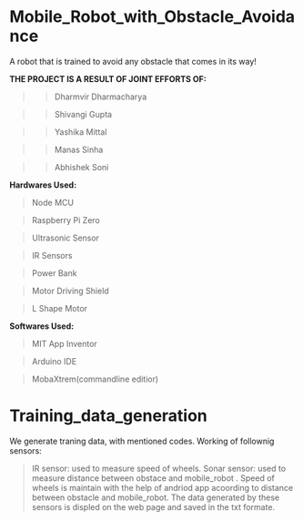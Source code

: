 # Mobile_Robot_with_Obstacle_Avoidance
A robot that is trained to avoid any obstacle that comes in its way!

**THE PROJECT IS A RESULT OF JOINT EFFORTS OF:**
>>Dharmvir Dharmacharya

>>Shivangi Gupta

>>Yashika Mittal

>>Manas Sinha

>>Abhishek Soni


**Hardwares Used:**

> Node MCU

> Raspberry Pi Zero

> Ultrasonic Sensor

> IR Sensors

> Power Bank

> Motor Driving Shield

> L Shape Motor

**Softwares Used:**

> MIT App Inventor

> Arduino IDE

> MobaXtrem(commandline editior)

# Training_data_generation

We generate traning data, with mentioned codes.
Working of follownig sensors:
>IR sensor:   used to measure speed of wheels.
>Sonar sensor: used to measure distance between obstace and mobile_robot .
  Speed of wheels is maintain with the help of andriod app acoording to distance between obstacle and mobile_robot.
  The data generated by these sensors is displed on the web page and saved in the txt formate.  


